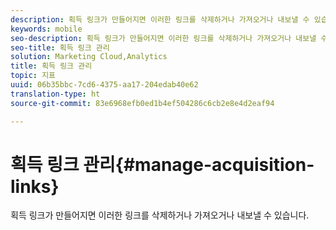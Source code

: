 ```yaml
---
description: 획득 링크가 만들어지면 이러한 링크를 삭제하거나 가져오거나 내보낼 수 있습니다.
keywords: mobile
seo-description: 획득 링크가 만들어지면 이러한 링크를 삭제하거나 가져오거나 내보낼 수 있습니다.
seo-title: 획득 링크 관리
solution: Marketing Cloud,Analytics
title: 획득 링크 관리
topic: 지표
uuid: 06b35bbc-7cd6-4375-aa17-204edab40e62
translation-type: ht
source-git-commit: 83e6968efb0ed1b4ef504286c6cb2e8e4d2eaf94

---
```



# 획득 링크 관리{#manage-acquisition-links}

획득 링크가 만들어지면 이러한 링크를 삭제하거나 가져오거나 내보낼 수 있습니다.

